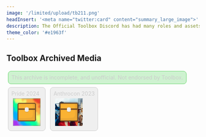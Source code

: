 ```yaml
---
image: '/limited/upload/tb211.png'
headInsert: '<meta name="twitter:card" content="summary_large_image">'
description: The Official Toolbox Discord has had many roles and assets, whether that be seasonal or to celebrate important milestones. It's likely that none of these colors would ever be known again without archival.
theme_color: '#e1963f'
---
```

## Toolbox Archived Media
<div>
  <a class="home-content-container" style="border-radius:8px;background: #62d6674d;padding:8px;color:#ccc;display:inline-block;margin:4px;line-height:0;border: 1px solid #62d667">
    <p class="dreamsdb infostats" style="display:block;line-height:16px;margin:0">This archive is incomplete, and unofficial. Not endorsed by Toolbox.</p>
  </a>
</div>
<div class="changelog-container" style="background:0;padding:0">
  <div>
    <div class="home-content-container" style="justify-content:left">
      <a class="home-content-container" style="border-radius:8px;background:#cccccc4d;padding:8px;color:#ccc;display:inline-block;margin:4px;line-height:0;border:1px solid #ccc">
        <p class="dreamsdb infostats" style="display:block;line-height:16px;margin:0">Pride 2024</p>
        <div class="home-content-container" style="justify-content:left">
          <img loading="lazy" src="./upload/pride240.144.png" style="height:72px;margin:4px">
        </div>
      </a>
      <a class="home-content-container" style="border-radius:8px;background: #cccccc4d;padding:8px;color:#ccc;display:inline-block;margin:4px;line-height:0;border: 1px solid #ccc;">
        <p class="dreamsdb infostats" style="display:block;line-height:16px;margin:0">Anthrocon 2023</p>
        <div class="home-content-container" style="justify-content:left;">
          <img loading="lazy" style="height: 72px;margin: 4px;" src="./upload/anthro230.144.png">
        </div>
      </a>
    </div>
  </div>
</div>
